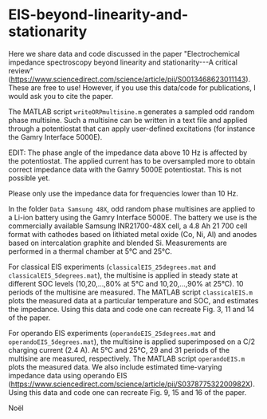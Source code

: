 # EIS-beyond-linearity-and-stationarity

Here we share data and code discussed in the paper "Electrochemical impedance spectroscopy beyond linearity and stationarity---A critical review" (https://www.sciencedirect.com/science/article/pii/S0013468623011143). These are free to use! However, if you use this data/code for publications, I would ask you to cite the paper. 

The MATLAB script `writeORPmultisine.m` generates a sampled odd random phase multisine. Such a multisine can be written in a text file and applied through a potentiostat that can apply user-defined excitations (for instance the Gamry Interface 5000E).

EDIT: The phase angle of the impedance data above 10 Hz is affected by the potentiostat. The applied current has to be oversampled more to obtain correct impedance data with the Gamry 5000E potentiostat. This is not possible yet.

Please only use the impedance data for frequencies lower than 10 Hz.

In the folder `Data Samsung 48X`, odd random phase multisines are applied to a Li-ion battery using the Gamry Interface 5000E. The battery we use is the commercially available Samsung INR21700-48X cell, a 4.8 Ah 21 700 cell format with cathodes based on lithiated metal oxide (Co, Ni, Al) and anodes based on intercalation graphite and blended Si. Measurements are performed in a thermal chamber at 5°C and 25°C.

For classical EIS experiments (`classicalEIS_25degrees.mat` and `classicalEIS_5degrees.mat`), the multisine is applied in steady state at different SOC levels (10,20,...,80% at 5°C and 10,20,...,90% at 25°C). 10 periods of the multisine are measured. The MATLAB script `classicalEIS.m` plots the measured data at a particular temperature and SOC, and estimates the impedance. Using this data and code one can recreate Fig. 3, 11 and 14 of the paper.

For operando EIS experiments (`operandoEIS_25degrees.mat` and `operandoEIS_5degrees.mat`), the multisine is applied superimposed on a C/2 charging current (2.4 A). At 5°C and 25°C, 29 and 31 periods of the multisine are measured, respectively. The MATLAB script `operandoEIS.m` plots the measured data. We also include estimated time-varying impedance data using operando EIS (https://www.sciencedirect.com/science/article/pii/S037877532200982X). Using this data and code one can recreate Fig. 9, 15 and 16 of the paper.

Noël
